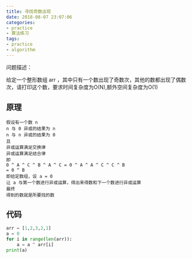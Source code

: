 ```yaml
---
title: 寻找奇数出现
date: 2018-08-07 23:07:06
categories:
- practice
- 算法练习
tags:
- practice
- algorithm
---
```

问题描述：

给定一个整形数组 arr ，其中只有一个数出现了奇数次，其他的数都出现了偶数次，请打印这个数，要求时间复杂度为O(N),额外空间复杂度为O(1)

<!-- more -->

## 原理

	假设有一个数 n
	n 与 0 异或的结果为 n
	n 与 n 异或的结果为 0
	且
	异或运算满足交换律
	异或运算满足结合律
	即
	0 ^ A ^ C ^ B ^ A ^ C = 0 ^ A ^ A ^ C ^ C ^ B
	= 0 ^ B
	即给定数组，设 a = 0
	让 a 与第一个数进行异或运算，得出来得数和下一个数进行异或运算
	最终
	得到的数就是所要找的数
	
## 代码
```python
arr = [1,2,3,2,1]
a = 0
for i in range(len(arr)):
    a = a ^ arr[i]
print(a)
```


